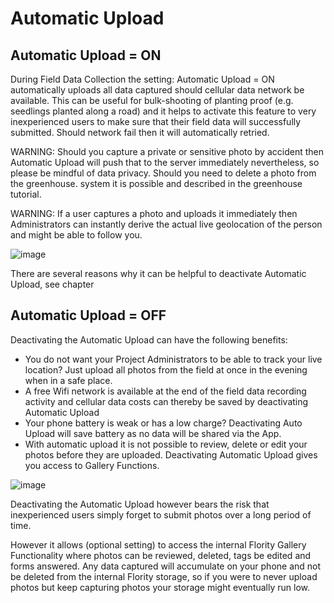 # Automatic Upload

## Automatic Upload = ON
During Field Data Collection the setting: Automatic Upload = ON automatically uploads all data captured should cellular data network be available. This can be useful for bulk-shooting of planting proof (e.g. seedlings planted along a road) and it helps to activate this feature to very inexperienced users to make sure that their field data will successfully submitted. 
Should network fail then it will automatically retried.


WARNING: Should you capture a private or sensitive photo by accident then Automatic Upload will push that to the server immediately nevertheless, so please be mindful of data privacy. Should you need to delete a photo from the greenhouse. system it is possible and described in the greenhouse tutorial.


WARNING: If a user captures a photo and uploads it immediately then Administrators can instantly derive the actual live geolocation of the person and might be able to follow you.

![image](https://github.com/Wells-for-Zoe/book/assets/97762115/e8cf09a2-6b50-49fe-a701-8215b03fde23)


There are several reasons why it can be helpful to deactivate Automatic Upload, see chapter 


## Automatic Upload = OFF
Deactivating the Automatic Upload can have the following benefits:

* You do not want your Project Administrators to be able to track your live location? Just upload all photos from the field at once in the evening when in a safe place.
* A free Wifi network is available at the end of the field data recording activity and cellular data costs can thereby be saved by deactivating Automatic Upload
* Your phone battery is weak or has a low charge? Deactivating Auto Upload will save battery as no data will be shared via the App.
* With automatic upload it is not possible to review, delete or edit your photos before they are uploaded. Deactivating Automatic Upload gives you access to Gallery Functions.


![image](https://github.com/Wells-for-Zoe/book/assets/97762115/e6cfc39f-49ed-41dd-9f2e-70dd51db4eff)


Deactivating the Automatic Upload however bears the risk that inexperienced users simply forget to submit photos over a long period of time. 

However it allows (optional setting) to access the internal Flority Gallery Functionality where photos can be reviewed, deleted, tags be edited and forms answered.
Any data captured will accumulate on your phone and not be deleted from the internal Flority storage, so if you were to never upload photos but keep capturing photos your storage might eventually run low. 
